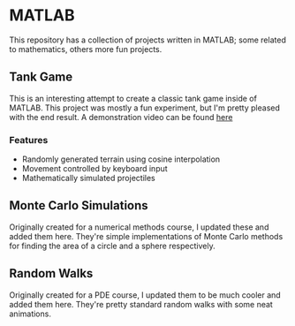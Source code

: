 # MATLAB
This repository has a collection of projects written in MATLAB; some related to mathematics, others more fun projects.

## Tank Game
This is an interesting attempt to create a classic tank game inside of MATLAB. This project was mostly a fun experiment, but I'm pretty pleased with the end result.
A demonstration video can be found [here](https://www.youtube.com/watch?v=GoXurPPqCJM)
### Features
* Randomly generated terrain using cosine interpolation
* Movement controlled by keyboard input
* Mathematically simulated projectiles

## Monte Carlo Simulations
Originally created for a numerical methods course, I updated these and added them here. They're simple implementations of Monte Carlo methods for finding the area of a circle and a sphere respectively.

## Random Walks
Originally created for a PDE course, I updated them to be much cooler and added them here. They're pretty standard random walks with some neat animations.
